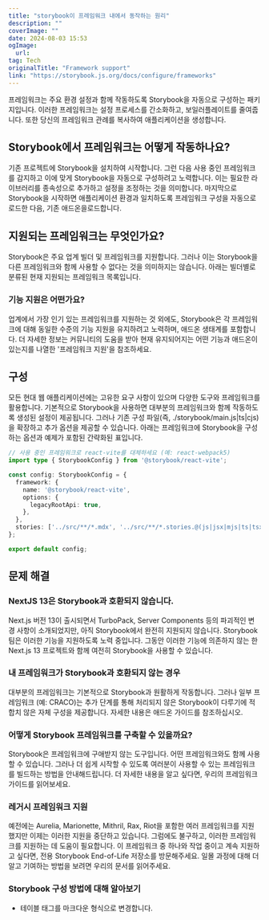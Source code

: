 ```yaml
---
title: "storybook이 프레임워크 내에서 동작하는 원리"
description: ""
coverImage: ""
date: 2024-08-03 15:53
ogImage: 
  url: 
tag: Tech
originalTitle: "Framework support"
link: "https://storybook.js.org/docs/configure/frameworks"
---
```





프레임워크는 주요 환경 설정과 함께 작동하도록 Storybook을 자동으로 구성하는 패키지입니다. 이러한 프레임워크는 설정 프로세스를 간소화하고, 보일러플레이트를 줄여줍니다. 또한 당신의 프레임워크 관례를 복사하여 애플리케이션을 생성합니다.

## Storybook에서 프레임워크는 어떻게 작동하나요?

기존 프로젝트에 Storybook을 설치하여 시작합니다. 그런 다음 사용 중인 프레임워크를 감지하고 이에 맞게 Storybook을 자동으로 구성하려고 노력합니다. 이는 필요한 라이브러리를 종속성으로 추가하고 설정을 조정하는 것을 의미합니다. 마지막으로 Storybook을 시작하면 애플리케이션 환경과 일치하도록 프레임워크 구성을 자동으로 로드한 다음, 기존 애드온을로드합니다.

## 지원되는 프레임워크는 무엇인가요?



Storybook은 주요 업계 빌더 및 프레임워크를 지원합니다. 그러나 이는 Storybook을 다른 프레임워크와 함께 사용할 수 없다는 것을 의미하지는 않습니다. 아래는 빌더별로 분류된 현재 지원되는 프레임워크 목록입니다.

### 기능 지원은 어떤가요?

업계에서 가장 인기 있는 프레임워크를 지원하는 것 외에도, Storybook은 각 프레임워크에 대해 동일한 수준의 기능 지원을 유지하려고 노력하며, 애드온 생태계를 포함합니다. 더 자세한 정보는 커뮤니티의 도움을 받아 현재 유지되어지는 어떤 기능과 애드온이 있는지를 나열한 '프레임워크 지원'을 참조하세요.

## 구성



모든 현대 웹 애플리케이션에는 고유한 요구 사항이 있으며 다양한 도구와 프레임워크를 활용합니다. 기본적으로 Storybook을 사용하면 대부분의 프레임워크와 함께 작동하도록 생성된 설정이 제공됩니다. 그러나 기존 구성 파일(즉, ./storybook/main.js|ts|cjs)을 확장하고 추가 옵션을 제공할 수 있습니다. 아래는 프레임워크에 Storybook을 구성하는 옵션과 예제가 포함된 간략화된 표입니다.

```typescript
// 사용 중인 프레임워크로 react-vite를 대체하세요 (예: react-webpack5)
import type { StorybookConfig } from '@storybook/react-vite';

const config: StorybookConfig = {
  framework: {
    name: '@storybook/react-vite',
    options: {
      legacyRootApi: true,
    },
  },
  stories: ['../src/**/*.mdx', '../src/**/*.stories.@(js|jsx|mjs|ts|tsx)'],
};

export default config;
```

## 문제 해결

### NextJS 13은 Storybook과 호환되지 않습니다.



Next.js 버전 13이 출시되면서 TurboPack, Server Components 등의 파괴적인 변경 사항이 소개되었지만, 아직 Storybook에서 완전히 지원되지 않습니다. Storybook 팀은 이러한 기능을 지원하도록 노력 중입니다. 그동안 이러한 기능에 의존하지 않는 한 Next.js 13 프로젝트와 함께 여전히 Storybook을 사용할 수 있습니다.

### 내 프레임워크가 Storybook과 호환되지 않는 경우

대부분의 프레임워크는 기본적으로 Storybook과 원활하게 작동합니다. 그러나 일부 프레임워크 (예: CRACO)는 추가 단계를 통해 처리되지 않은 Storybook이 다루기에 적합치 않은 자체 구성을 제공합니다. 자세한 내용은 애드온 가이드를 참조하십시오.

### 어떻게 Storybook 프레임워크를 구축할 수 있을까요?



Storybook은 프레임워크에 구애받지 않는 도구입니다. 어떤 프레임워크와도 함께 사용할 수 있습니다. 그러나 더 쉽게 시작할 수 있도록 여러분이 사용할 수 있는 프레임워크를 빌드하는 방법을 안내해드립니다. 더 자세한 내용을 알고 싶다면, 우리의 프레임워크 가이드를 읽어보세요.

### 레거시 프레임워크 지원

예전에는 Aurelia, Marionette, Mithril, Rax, Riot을 포함한 여러 프레임워크를 지원했지만 이제는 이러한 지원을 중단하고 있습니다. 그럼에도 불구하고, 이러한 프레임워크를 지원하는 데 도움이 필요합니다. 이 프레임워크 중 하나와 작업 중이고 계속 지원하고 싶다면, 전용 Storybook End-of-Life 저장소를 방문해주세요. 일몰 과정에 대해 더 알고 기여하는 방법을 보려면 우리의 문서를 읽어주세요.

### Storybook 구성 방법에 대해 알아보기



- 테이블 태그를 마크다운 형식으로 변경합니다.